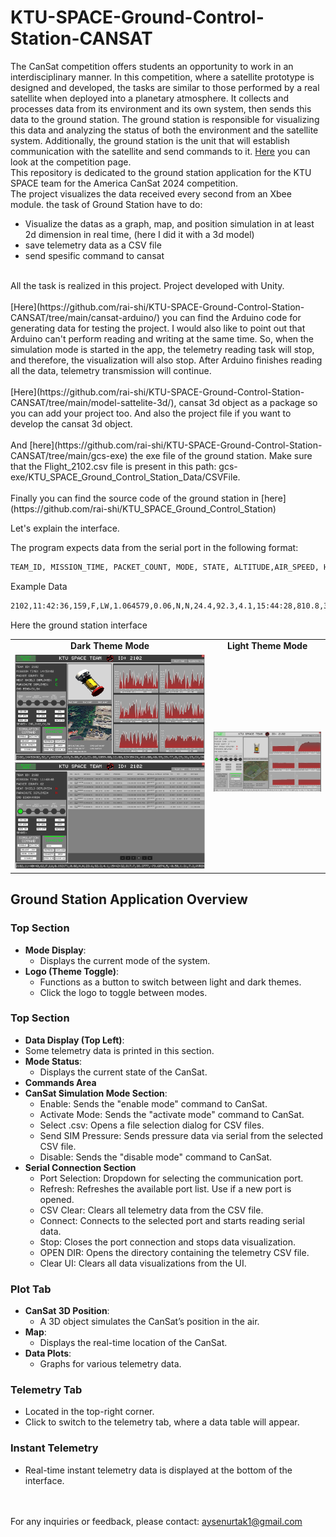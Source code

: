 # KTU-SPACE-Ground-Control-Station-CANSAT

The CanSat competition offers students an opportunity to work in an interdisciplinary manner. In this competition, where a satellite prototype is designed and developed, the tasks are similar to those performed by a real satellite when deployed into a planetary atmosphere. It collects and processes data from its environment and its own system, then sends this data to the ground station. The ground station is responsible for visualizing this data and analyzing the status of both the environment and the satellite system. Additionally, the ground station is the unit that will establish communication with the satellite and send commands to it. [Here](https://www.cansatcompetition.com/) you can look at the competition page.
<br />
This repository is dedicated to the ground station application for the KTU SPACE team for the America CanSat 2024 competition.
<br />
The project visualizes the data received every second from an Xbee module. the task of Ground Station have to do:

- Visualize the datas as a graph, map, and position simulation in at least 2d dimension in real time, (here I did it with a 3d model)
- save telemetry data as a CSV file
- send spesific command to cansat
 <br />
All the task is realized in this project. Project developed with Unity.
<br /><br />
[Here](https://github.com/rai-shi/KTU-SPACE-Ground-Control-Station-CANSAT/tree/main/cansat-arduino/) you can find the Arduino code for generating data for testing the project. I would also like to point out that Arduino can't perform reading and writing at the same time. So, when the simulation mode is started in the app, the telemetry reading task will stop, and therefore, the visualization will also stop. After Arduino finishes reading all the data, telemetry transmission will continue.
<br /><br />
[Here](https://github.com/rai-shi/KTU-SPACE-Ground-Control-Station-CANSAT/tree/main/model-sattelite-3d/), cansat 3d object as a package so you can add your project too. And also the project file if you want to develop the cansat 3d object.
<br /><br />
And [here](https://github.com/rai-shi/KTU-SPACE-Ground-Control-Station-CANSAT/tree/main/gcs-exe) the exe file of the ground station. Make sure that the Flight_2102.csv file is present in this path: gcs-exe/KTU_SPACE_Ground_Control_Station_Data/CSVFile.
<br /><br />
Finally you can find the source code of the ground station in [here](https://github.com/rai-shi/KTU_SPACE_Ground_Control_Station)

Let's explain the interface.

The program expects data from the serial port in the following format:
```bash
TEAM_ID, MISSION_TIME, PACKET_COUNT, MODE, STATE, ALTITUDE,AIR_SPEED, HS_DEPLOYED, PC_DEPLOYED, TEMPERATURE, VOLTAGE,PRESSURE, GPS_TIME, GPS_ALTITUDE, GPS_LATITUDE, GPS_LONGITUDE,GPS_SATS, TILT_X, TILT_Y, ROT_Z, CMD_ECHO [,,OPTIONAL_DATA]
```
Example Data
```bash
2102,11:42:36,159,F,LW,1.064579,0.06,N,N,24.4,92.3,4.1,15:44:28,810.8,38.3777,-79.6075,6,1.50,15.69,80.7,BCNOFF
```
Here the ground station interface
<table>
  <tr>
    <td align="center">
      <b>Dark Theme Mode</b>
    </td>
    <td align="center">
      <b>Light Theme Mode</b>
    </td>
  </tr>
  <tr>
    <td>
      <img src="https://github.com/rai-shi/KTU-SPACE-Ground-Control-Station-CANSAT/blob/main/ui.png?raw=true" width="800" alt="UI Image 1" width="300">
      <img src="https://github.com/rai-shi/KTU-SPACE-Ground-Control-Station-CANSAT/blob/main/ui2.png?raw=true" width="800"" alt="UI Image 2" width="300">
    </td>
    <td>
      <img src="https://github.com/rai-shi/KTU-SPACE-Ground-Control-Station-CANSAT/blob/main/ui3.png?raw=true" width="800" " alt="UI Image 3" width="300">
    </td>
  </tr>
</table>

## Ground Station Application Overview

### Top Section
- **Mode Display**: 
  - Displays the current mode of the system.
- **Logo (Theme Toggle)**: 
  - Functions as a button to switch between light and dark themes.
  - Click the logo to toggle between modes.

### Top Section
- **Data Display (Top Left)**:
- Some telemetry data is printed in this section.
- **Mode Status**:
  - Displays the current state of the CanSat.
- **Commands Area**
- **CanSat Simulation Mode Section**:
  - Enable: Sends the "enable mode" command to CanSat.
  - Activate Mode: Sends the "activate mode" command to CanSat.
  - Select .csv: Opens a file selection dialog for CSV files.
  - Send SIM Pressure: Sends pressure data via serial from the selected CSV file.
  - Disable: Sends the "disable mode" command to CanSat.
- **Serial Connection Section**
  - Port Selection: Dropdown for selecting the communication port.
  - Refresh: Refreshes the available port list. Use if a new port is opened.
  - CSV Clear: Clears all telemetry data from the CSV file.
  - Connect: Connects to the selected port and starts reading serial data.
  - Stop: Closes the port connection and stops data visualization.
  - OPEN DIR: Opens the directory containing the telemetry CSV file.
  - Clear UI: Clears all data visualizations from the UI.

### Plot Tab
- **CanSat 3D Position**: 
  - A 3D object simulates the CanSat’s position in the air.
- **Map**: 
  - Displays the real-time location of the CanSat.
- **Data Plots**: 
  - Graphs for various telemetry data.
### Telemetry Tab
  - Located in the top-right corner.
  - Click to switch to the telemetry tab, where a data table will appear.
### Instant Telemetry
  - Real-time instant telemetry data is displayed at the bottom of the interface.

<br /><br />
For any inquiries or feedback, please contact: aysenurtak1@gmail.com

